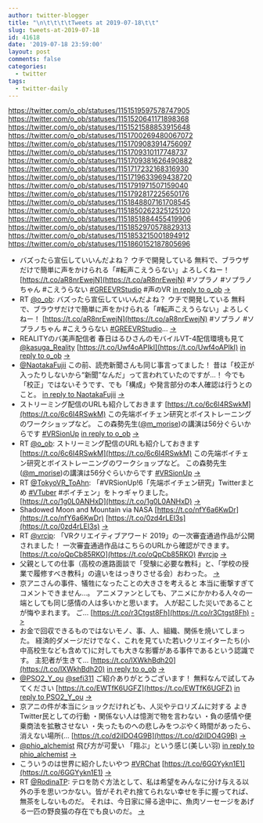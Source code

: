 ```yaml
---
author: twitter-blogger
title: "\n\t\t\t\tTweets at 2019-07-18\t\t"
slug: tweets-at-2019-07-18
id: 41618
date: '2019-07-18 23:59:00'
layout: post
comments: false
categories:
  - twitter
tags:
  - twitter-daily
---
```


https://twitter.com/o_ob/statuses/1151519597578747905 https://twitter.com/o_ob/statuses/1151520641171898368 https://twitter.com/o_ob/statuses/1151521588853915648 https://twitter.com/o_ob/statuses/1151700269480067072 https://twitter.com/o_ob/statuses/1151709083914756097 https://twitter.com/o_ob/statuses/1151709310117748737 https://twitter.com/o_ob/statuses/1151709381626490882 https://twitter.com/o_ob/statuses/1151717232168316930 https://twitter.com/o_ob/statuses/1151719633969438720 https://twitter.com/o_ob/statuses/1151791971507159040 https://twitter.com/o_ob/statuses/1151792817225650176 https://twitter.com/o_ob/statuses/1151848807161708545 https://twitter.com/o_ob/statuses/1151850262325125120 https://twitter.com/o_ob/statuses/1151851884455419906 https://twitter.com/o_ob/statuses/1151852970578829313 https://twitter.com/o_ob/statuses/1151853215001894912 https://twitter.com/o_ob/statuses/1151860152187805696  

*   バズったら宣伝していいんだよね？ ウチで開発している 無料で、ブラウザだけで簡単に声をかけられる「#転声こえうらない」よろしくねー！ [https://t.co/aR8nrEwejN](https://t.co/aR8nrEwejN) #ソプラノ #ソプラノちゃん #こえうらない [#GREEVRStudio](https://twitter.com/search?q=%23GREEVRStudio&src=hash) #声のVR [in reply to o_ob](https://twitter.com/o_ob/statuses/1151076708298022912) [->](https://twitter.com/o_ob/statuses/1151519597578747905)
*   RT [@o_ob](https://twitter.com/o_ob): バズったら宣伝していいんだよね？ ウチで開発している 無料で、ブラウザだけで簡単に声をかけられる「#転声こえうらない」よろしくねー！ [https://t.co/aR8nrEwejN](https://t.co/aR8nrEwejN) #ソプラノ #ソプラノちゃん #こえうらない [#GREEVRStudio](https://twitter.com/search?q=%23GREEVRStudio&src=hash)… [->](https://twitter.com/o_ob/statuses/1151520641171898368)
*   REALITYのバ美声配信者 春日はるひさんのモバイルVT-4配信環境も見て [@kasuga_Reality](https://twitter.com/kasuga_Reality) [https://t.co/Uwf4oAPIkI](https://t.co/Uwf4oAPIkI) [in reply to o_ob](https://twitter.com/o_ob/statuses/1151519597578747905) [->](https://twitter.com/o_ob/statuses/1151521588853915648)
*   [@NaotakaFujii](https://twitter.com/NaotakaFujii) この前、読売新聞さんも同じ事言ってました！ 昔は「校正が入ったりしないから“新聞”なんだ」って言われていたのですが...！ 今でも「校正」ではないそうです、でも「構成」や発言部分の本人確認は行うとのこと。 [in reply to NaotakaFujii](https://twitter.com/NaotakaFujii/statuses/1151675833968316416) [->](https://twitter.com/o_ob/statuses/1151700269480067072)
*   ストリーミング配信のURLも紹介しておきます [https://t.co/6c6I4RSwkM](https://t.co/6c6I4RSwkM) この先端ボイチェン研究とボイストレーニングのワークショップなど。 この森勢先生([@m_morise](https://twitter.com/m_morise))の講演は56分ぐらいからです [#VRSionUp](https://twitter.com/search?q=%23VRSionUp&src=hash) [in reply to o_ob](https://twitter.com/o_ob/statuses/1151432778606473216) [->](https://twitter.com/o_ob/statuses/1151709083914756097)
*   RT [@o_ob](https://twitter.com/o_ob): ストリーミング配信のURLも紹介しておきます [https://t.co/6c6I4RSwkM](https://t.co/6c6I4RSwkM) この先端ボイチェン研究とボイストレーニングのワークショップなど。 この森勢先生([@m_morise](https://twitter.com/m_morise))の講演は56分ぐらいからです [#VRSionUp](https://twitter.com/search?q=%23VRSionUp&src=hash) [->](https://twitter.com/o_ob/statuses/1151709310117748737)
*   RT [@TokyoVR_ToAhn](https://twitter.com/TokyoVR_ToAhn): 「#VRSionUp!6「先端ボイチェン研究」Twitterまとめ [#VTuber](https://twitter.com/search?q=%23VTuber&src=hash) #ボイチェン」をトゥギャりました。 [https://t.co/1g0L0ANHxD](https://t.co/1g0L0ANHxD) [->](https://twitter.com/o_ob/statuses/1151709381626490882)
*   Shadowed Moon and Mountain via NASA [https://t.co/nfY6a6KwDr](https://t.co/nfY6a6KwDr) [https://t.co/0zd4rLEI3s](https://t.co/0zd4rLEI3s) [->](https://twitter.com/o_ob/statuses/1151717232168316930)
*   RT [@vrcjp](https://twitter.com/vrcjp): 「VRクリエイティブアワード 2019」の一次審査通過作品が公開されました！ 一次審査通過作品はこちらのURLから確認ができます。 [https://t.co/oQpCb85RKO](https://t.co/oQpCb85RKO) [#vrcjp](https://twitter.com/search?q=%23vrcjp&src=hash) [->](https://twitter.com/o_ob/statuses/1151719633969438720)
*   父親としての仕事（高校の進路面談で「受験に必要な教科」と、「学校の授業で履修すべき教科」の違いをはっきりさせる会）おわった。 [->](https://twitter.com/o_ob/statuses/1151791971507159040)
*   京アニさんの事件、犠牲になったことの大きさを考えると 本当に衝撃すぎてコメントできません…。 アニメファンとしても、アニメにかかわる人々の一端としても同じ感情の人は多いかと思います。 人が起こした災いであることが悔やまれます。 ご… [https://t.co/r3Ctgst8Fh](https://t.co/r3Ctgst8Fh) [->](https://twitter.com/o_ob/statuses/1151792817225650176)
*   お金で回収できるものではないモノ、事、人、組織、関係を焼いてしまった。 経済的ダメージだけでなく、これを見ていた若いクリエイターたち(小中高校生なども含めて)に対しても大きな影響がある事件であるという認識です。 主犯者が生きて… [https://t.co/lXWkhBdh20](https://t.co/lXWkhBdh20) [in reply to o_ob](https://twitter.com/o_ob/statuses/1151792817225650176) [->](https://twitter.com/o_ob/statuses/1151848807161708545)
*   [@PSO2_Y_ou](https://twitter.com/PSO2_Y_ou) [@sefi311](https://twitter.com/sefi311) ご紹介ありがとうございます！ 無料なんで試してみてください [https://t.co/EWTfK6UGFZ](https://t.co/EWTfK6UGFZ) [in reply to PSO2_Y_ou](https://twitter.com/PSO2_Y_ou/statuses/1151832618737917952) [->](https://twitter.com/o_ob/statuses/1151850262325125120)
*   京アニの件が本当にショックだけれども、人災やテロリズムに対する よきTwitter民としての行動 ・関係ない人は憶測で物を言わない ・負の感情や便乗商法を拡散させない ・失ったものへの悲しみをつぶやく時間があったら、消えない場所(… [https://t.co/d2ilDO4G9B](https://t.co/d2ilDO4G9B) [->](https://twitter.com/o_ob/statuses/1151851884455419906)
*   [@phio_alchemist](https://twitter.com/phio_alchemist) 飛び方が可愛い 「翔ぶ」という感じ(美しい羽) [in reply to phio_alchemist](https://twitter.com/phio_alchemist/statuses/1151717296831787009) [->](https://twitter.com/o_ob/statuses/1151852970578829313)
*   こういうのは世界に紹介したいやつ [#VRChat](https://twitter.com/search?q=%23VRChat&src=hash) [https://t.co/6GGYykn1E1](https://t.co/6GGYykn1E1) [->](https://twitter.com/o_ob/statuses/1151853215001894912)
*   RT [@RodinaTP](https://twitter.com/RodinaTP): テロを防ぐ方法として、私は希望をみんなに分け与える以外の手を思いつかない。皆がそれぞれ捨てられない幸せを手に握ってれば、無茶をしないものだ。 それは、今日家に帰る途中に、魚肉ソーセージをあげる一匹の野良猫の存在でも良いのだ。 [->](https://twitter.com/o_ob/statuses/1151860152187805696)